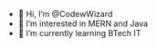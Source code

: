 - 👋 Hi, I’m @CodewWizard
- 👀 I’m interested in MERN and Java
- 🌱 I’m currently learning BTech IT

<!---
CodewWizard/CodewWizard is a ✨ special ✨ repository because its `README.md` (this file) appears on your GitHub profile.
You can click the Preview link to take a look at your changes.
--->
